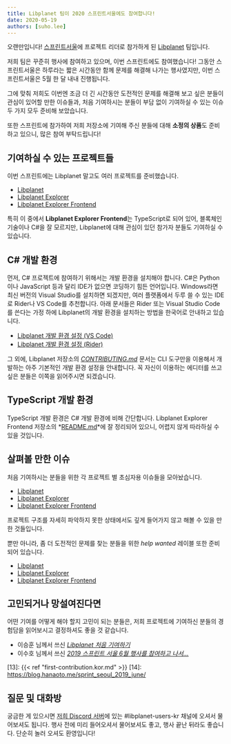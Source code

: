 ```yaml
---
title: Libplanet 팀이 2020 스프린트서울에도 참여합니다!
date: 2020-05-19
authors: [suho.lee]
---
```


오랜만입니다! [스프린트서울][1]에 프로젝트 리더로 참가하게 된
[Libplanet] 팀입니다.

저희 팀은 꾸준히 행사에 참여하고 있으며, 이번 스프린트에도 참여했습니다!
그동안 스프린트서울은 하루라는 짧은 시간동안 함께 문제를 해결해 나가는 행사였지만,
이번 스프린트서울은 5월 한 달 내내 진행됩니다.

그에 맞춰 저희도 이번엔 조금 더 긴 시간동안 도전적인 문제를 해결해 보고 싶은 분들이
관심이 있어할 만한 이슈들과, 처음 기여하시는 분들이 부담 없이 기여하실 수 있는 이슈
두 가지 모두 준비해 보았습니다.

또한 스프린트에 참가하여 저희 저장소에 기여해 주신 분들에 대해 **소정의 상품**도 준비하고 있으니,
많은 참여 부탁드립니다!

[1]: https://sprintseoul.org/
[Libplanet]: https://libplanet.io/

기여하실 수 있는 프로젝트들
------------------------

이번 스프린트에는 Libplanet 말고도 여러 프로젝트를 준비했습니다.

- [Libplanet]
- [Libplanet Explorer]
- [Libplanet Explorer Frontend]

특히 이 중에서 **Libplanet Explorer Frontend**는 TypeScript로 되어 있어, 블록체인 기술이나
C#을 잘 모르지만, Libplanet에 대해 관심이 있던 참가자 분들도 기여하실 수 있습니다.

[Libplanet]: https://github.com/planetarium/libplanet
[Libplanet Explorer]: https://github.com/planetarium/libplanet-explorer
[Libplanet Explorer Frontend]: https://github.com/planetarium/libplanet-explorer-frontend

C# 개발 환경
---------

먼저, C# 프로젝트에  참여하기 위해서는 개발 환경을 설치해야 합니다.
C#은 Python이나 JavaScript 등과 달리 IDE가 없으면 코딩하기 힘든 언어입니다.
Windows라면 최신 버전의 Visual Studio를 설치하면 되겠지만, 여러 플랫폼에서
두루 쓸 수 있는 IDE로 Rider나 VS Code를 추천합니다. 아래 문서들은
Rider 또는 Visual Studio Code를 쓴다는 가정 하에 Libplanet의 개발 환경을
설치하는 방법을 한국어로 안내하고 있습니다.

 -  [Libplanet 개발 환경 설정 (VS Code)][5]
 -  [Libplanet 개발 환경 설정 (Rider)][6]

그 외에, Libplanet 저장소의 *[CONTRIBUTING.md]* 문서는 CLI 도구만을 이용해서 개발하는 아주
기본적인 개발 환경 설정을 안내합니다.  꼭 자신이 이용하는 에디터를 쓰고 싶은 분들은 이쪽을 읽어주시면
되겠습니다. 

[5]: https://gist.github.com/dahlia/5333634f62509293cd46c0e4ba65b2f5
[6]: https://gist.github.com/dahlia/08f6e659e2266e941ad026f591c30c9a
[CONTRIBUTING.md]: https://github.com/planetarium/libplanet/blob/master/CONTRIBUTING.md

TypeScript 개발 환경
-------------------

TypeScript 개발 환경은 C# 개발 환경에 비해 간단합니다. Libplanet Explorer Frontend 저장소의 *[README.md]*에
잘 정리되어 있으니, 어렵지 않게 따라하실 수 있을 것입니다.

[README.md]: https://github.com/planetarium/libplanet-explorer-frontend/blob/master/README.md

살펴볼 만한 이슈
----------------

처음 기여하시는 분들을 위한 각 프로젝트 별 초심자용 이슈들을 모아놨습니다.
- [Libplanet][7]
- [Libplanet Explorer][8]
- [Libplanet Explorer Frontend][9]

프로젝트 구조를 자세히 파악하지 못한 상태에서도 깊게 들어가지 않고 해볼 수 있을 만한 것들입니다.

뿐만 아니라, 좀 더 도전적인 문제를 찾는 분들을 위한 *help wanted* 레이블 또한 준비되어 있습니다.
- [Libplanet][10]
- [Libplanet Explorer][11]
- [Libplanet Explorer Frontend][12]

[7]: https://github.com/planetarium/libplanet/issues?q=is%3Aissue+is%3Aopen+label%3A%22good+first+issue%22
[8]: https://github.com/planetarium/libplanet-explorer/issues?q=is%3Aissue+is%3Aopen+label%3A%22good+first+issue%22
[9]: https://github.com/planetarium/libplanet-explorer-frontend/issues?q=is%3Aissue+is%3Aopen+label%3A%22good+first+issue%22
[10]: https://github.com/planetarium/libplanet/issues?q=is%3Aissue+is%3Aopen+label%3A%22help+wanted%22
[11]: https://github.com/planetarium/libplanet-explorer/issues?q=is%3Aissue+is%3Aopen+label%3A%22help+wanted%22 
[12]: https://github.com/planetarium/libplanet-explorer-frontend/issues?q=is%3Aissue+is%3Aopen+label%3A%22help+wanted%22

고민되거나 망설여진다면
----------------------

어떤 기여를 어떻게 해야 할지 고민이 되는 분들은, 저희 프로젝트에 기여하신 분들의 경험담을 읽어보시고
결정하셔도 좋을 것 같습니다.

- 이승훈 님께서 쓰신 <cite>[Libplanet 처음 기여하기][10]</cite>
- 이수호 님께서 쓰신 <cite>[2019 스프린트 서울 6월 행사를 참여하고 나서...][11]</cite>

[13]: {{< ref "first-contribution.kor.md" >}}
[14]: https://blog.hanaoto.me/sprint_seoul_2019_june/

질문 및 대화방
--------------

궁금한 게 있으시면 [저희 Discord 서버]에 있는 #libplanet-users-kr 채널에
오셔서 물어보셔도 됩니다.  행사 전에 미리 들어오셔서 물어보셔도 좋고, 행사 끝난 뒤라도
좋습니다. 단순히 놀러 오셔도 환영입니다!


[저희 Discord 서버]: https://discord.gg/wUgwkYW
